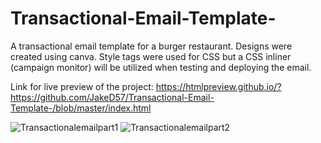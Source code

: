 # Transactional-Email-Template-
A transactional email template for a burger restaurant. 
Designs were created using canva. Style tags were used for CSS but a CSS inliner (campaign monitor) will be utilized when testing and deploying the email.

Link for live preview of the project: https://htmlpreview.github.io/?https://github.com/JakeD57/Transactional-Email-Template-/blob/master/index.html

<img src="https://i.ibb.co/bFC1NhH/Transactionalemailpart1.png" alt="Transactionalemailpart1">

<img src="https://i.ibb.co/r5Q1BFc/Transactionalemailpart2.png" alt="Transactionalemailpart2">
